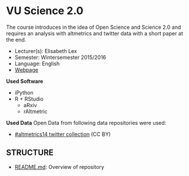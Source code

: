 VU Science 2.0
==============================

The course introduces in the idea of Open Science and Science 2.0 and requires an analysis with altmetrics and twitter data with a short paper at the end. 

- Lecturer(s): Elisabeth Lex
- Semester: Wintersemester 2015/2016
- Language: English
- [Webpage](http://kti.tugraz.at/staff/elex/courses/science20/index.html) 

**Used Software**
- iPython
- R + RStudio
	- aRxiv
	- rAltmetric

**Used Data**
Open Data from following data repositories were used:
- [#altmetrics14 twitter collection](http://figshare.com/articles/An_altmetrics14_Twitter_Archive/1151577) (CC BY)

## STRUCTURE
- [README.md](README.md): Overview of repository
